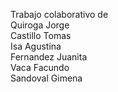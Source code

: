 Trabajo colaborativo de  
Quiroga Jorge  
Castillo Tomas  
Isa Agustina  
Fernandez Juanita  
Vaca Facundo  
Sandoval Gimena